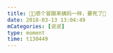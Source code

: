 ```yaml
---
title: 🍋🍯感个冒跟来姨妈一样，要死了🤧
date: 2018-03-13 13:04:49
mCategories: [说说]
type: moment
time: t130449
---
```


<div id="pics-20180313130449"></div>

<script src="/lib/moment/pics.js"></script>
<script>
var data = [
    {"link": "2018-03-13_000000.jpeg", "type": "shuoshuo"}
];
picsRender(data, "pics-20180313130449");
</script>
